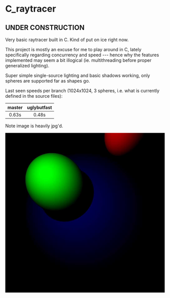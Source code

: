 # C_raytracer

## **UNDER CONSTRUCTION**

Very basic raytracer built in C.
Kind of put on ice right now.

This project is mostly an excuse for me to play around in C, lately specifically regarding concurrency and speed --- hence why the features implemented may seem a bit illogical (ie. multithreading before proper generalized lighting).

Super simple single-source lighting and basic shadows working, only spheres are supported far as shapes go. 

Last seen speeds per branch (1024x1024, 3 spheres, i.e. what is currently defined in the source files):

| master | uglybutfast |
|:------:|:-----------:|
| 0.63s  | 0.48s       |



Note image is heavily jpg'd.

![image showing two spheres floating in front of a larger one in the background](https://raw.githubusercontent.com/theoxo/C_raytracer/master/media/image.jpg)
